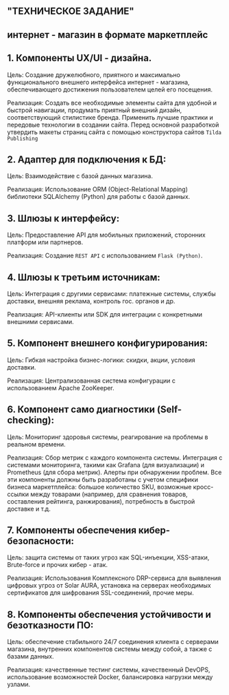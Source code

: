 ## "ТЕХНИЧЕСКОЕ ЗАДАНИЕ"
## интернет - магазин в формате маркетплейс

## 1. Компоненты UX/UI - дизайна.

Цель: Создание дружелюбного, приятного и максимально функционального внешнего интерфейса
интернет - магазина, обеспечивающего достижения пользователем целей его посещения. 

Реализация: Создать все необходимые элементы сайта для удобной и быстрой навигации,
продумать приятный внешний дизайн, соответствующий стилистике бренда. Применить лучшие 
практики и передовые технологии в создании сайта. Перед основной разработкой утвердить
макеты страниц сайта с помощью конструктора сайтов ```Tilda Publishing```

## 2. Адаптер для подключения к БД:

Цель: Взаимодействие с базой данных магазина.

Реализация: Использование ORM (Object-Relational Mapping) библиотеки SQLAlchemy (Python) 
для работы с базой данных.

## 3. Шлюзы к интерфейсу:

Цель: Предоставление API для мобильных приложений, сторонних платформ или партнеров.

Реализация: Создание ```REST API``` с использованием ```Flask (Python)```.

## 4. Шлюзы к третьим источникам:

Цель: Интеграция с другими сервисами: платежные системы, службы доставки, внешняя реклама,
контроль гос. органов и др.

Реализация: API-клиенты или SDK для интеграции с конкретными внешними сервисами.


## 5. Компонент внешнего конфигурирования:

Цель: Гибкая настройка бизнес-логики: скидки, акции, условия доставки.

Реализация: Централизованная система конфигурации с использованием Apache ZooKeeper.


## 6. Компонент само диагностики (Self-checking):

Цель: Мониторинг здоровья системы, реагирование на проблемы в реальном времени.

Реализация:
Сбор метрик с каждого компонента системы.
Интеграция с системами мониторинга, такими как Grafana (для визуализации) и Prometheus (для сбора метрик).
Алерты при обнаружении проблем.
Все эти компоненты должны быть разработаны с учетом специфики бизнеса маркетплейса: большое количество SKU, 
возможные кросс-ссылки между товарами (например, для сравнения товаров, составления рейтинга, ранжирования), 
потребность в быстрой доставке и т.д.

## 7. Компоненты обеспечения кибер-безопасности:

Цель: защита системы от таких угроз как SQL-инъекции, XSS-атаки, Brute-force и прочих кибер - атак.

Реализация: Использования Комплексного DRP-сервиса для выявления цифровых угроз от Solar AURA,
установка на серверах необходимых сертификатов для шифрования SSL-соединений, прочие меры.

## 8. Компоненты обеспечения устойчивости и безотказности ПО:

Цель: обеспечение стабильного 24/7 соединения клиента с серверами магазина, внутренних
компонентов системы между собой, а также с базами данных.

Реализация: качественные тестинг системы, качественный DevOPS, использование возможностей Docker, балансировка нагрузки
между узлами.